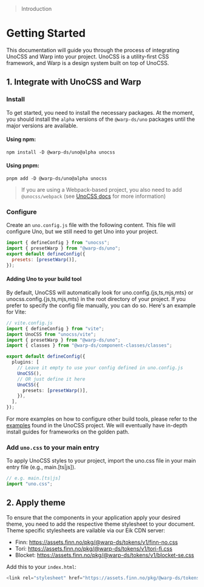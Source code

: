> Introduction

# Getting Started

This documentation will guide you through the process of integrating UnoCSS and Warp into your project. UnoCSS is a utility-first CSS framework, and Warp is a design system built on top of UnoCSS.

## 1. Integrate with UnoCSS and Warp

### Install

To get started, you need to install the necessary packages. At the moment, you should install the `alpha` versions of the `@warp-ds/uno` packages until the major versions are available.

#### Using npm:

```shell
npm install -D @warp-ds/uno@alpha unocss
```

#### Using pnpm:

```shell
pnpm add -D @warp-ds/uno@alpha unocss
```

> If you are using a Webpack-based project, you also need to add `@unocss/webpack` (see [UnoCSS docs](https://unocss.dev/integrations/webpack) for more information)

### Configure

Create an `uno.config.js` file with the following content. This file will configure Uno, but we still need to get Uno into your project.

```js
import { defineConfig } from "unocss";
import { presetWarp } from "@warp-ds/uno";
export default defineConfig({
  presets: [presetWarp()],
});
```

#### Adding Uno to your build tool

By default, UnoCSS will automatically look for uno.config.{js,ts,mjs,mts} or unocss.config.{js,ts,mjs,mts} in the root directory of your project. If you prefer to specify the config file manually, you can do so. Here's an example for Vite:

```ts
// vite.config.js
import { defineConfig } from "vite";
import UnoCSS from "unocss/vite";
import { presetWarp } from "@warp-ds/uno";
import { classes } from "@warp-ds/component-classes/classes";

export default defineConfig({
  plugins: [
    // Leave it empty to use your config defined in uno.config.js
    UnoCSS(),
    // OR just define it here
    UnoCSS({
      presets: [presetWarp()],
    }),
  ],
});
```

For more examples on how to configure other build tools, please refer to the [examples](https://github.com/unocss/unocss/tree/main/examples) found in the UnoCSS project. We will eventually have in-depth install guides for frameworks on the golden path.

### Add `uno.css` to your main entry

To apply UnoCSS styles to your project, import the uno.css file in your main entry file (e.g., main.[ts|js]).

```js
// e.g. main.[ts|js]
import "uno.css";
```

## 2. Apply theme

To ensure that the components in your application apply your desired theme, you need to add the respective theme stylesheet to your document. Theme specific stylesheets are vailable via our Eik CDN server:

- Finn: https://assets.finn.no/pkg/@warp-ds/tokens/v1/finn-no.css
- Tori: https://assets.finn.no/pkg/@warp-ds/tokens/v1/tori-fi.css
- Blocket: https://assets.finn.no/pkg/@warp-ds/tokens/v1/blocket-se.css

Add this to your `index.html`:

```js
<link rel="stylesheet" href="https://assets.finn.no/pkg/@warp-ds/tokens/v1/finn-no.css">
```

